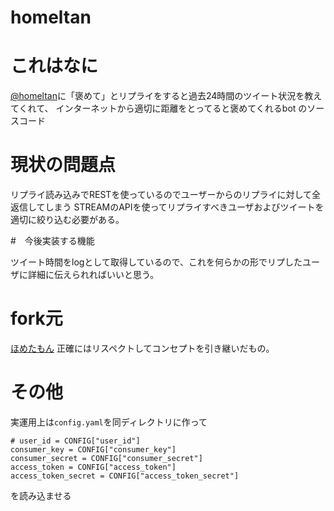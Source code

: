 # homeltan

# これはなに
[@homeltan](https://twitter.com/homeltan)に「褒めて」とリプライをすると過去24時間のツイート状況を教えてくれて、
インターネットから適切に距離をとってると褒めてくれるbot
のソースコード

 # 現状の問題点
 
 リプライ読み込みでRESTを使っているのでユーザーからのリプライに対して全返信してしまう
 STREAMのAPIを使ってリプライすべきユーザおよびツイートを適切に絞り込む必要がある。


#　今後実装する機能

ツイート時間をlogとして取得しているので、これを何らかの形でリプしたユーザに詳細に伝えられればいいと思う。


# fork元
[ほめたもん](https://github.com/seven320/metamon_code)
正確にはリスペクトしてコンセプトを引き継いだもの。

# その他
実運用上は`config.yaml`を同ディレクトリに作って
```
# user_id = CONFIG["user_id"]
consumer_key = CONFIG["consumer_key"]
consumer_secret = CONFIG["consumer_secret"]
access_token = CONFIG["access_token"]
access_token_secret = CONFIG["access_token_secret"]
```
を読み込ませる
